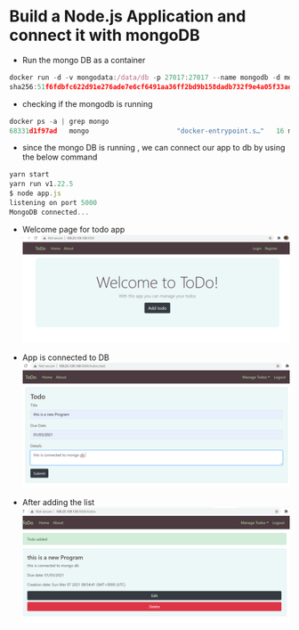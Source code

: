<h1 id="my-custom-anchor-name">
  Build a Node.js Application and connect it with mongoDB
</h1>

* Run the mongo DB as a container
```javascript
docker run -d -v mongodata:/data/db -p 27017:27017 --name mongodb -d mongo
sha256:51f6fdbfc622d91e276ade7e6cf6491aa36ff2bd9b158dadb732f9e4a05f33ad
```

* checking if the mongodb is running 
```javascript
docker ps -a | grep mongo
68331d1f97ad   mongo                      "docker-entrypoint.s…"   16 minutes ago   Up 16 minutes               0.0.0.0:27017->27017/tcp   mongodb
```

* since the mongo DB is running , we can connect our app to db by using the below command
```javascript
yarn start
yarn run v1.22.5
$ node app.js
listening on port 5000
MongoDB connected...
```
* Welcome page for todo app
![](/images/coding-activity/activity-02-nodejs-mongodb-docker/todo_app_page.PNG)


* App is connected to DB
![](/images/coding-activity/activity-02-nodejs-mongodb-docker/added_todos_using_mongo_and_docker.PNG)





* After adding the list
![](/images/coding-activity/activity-02-nodejs-mongodb-docker/todo_list_saved_in_DB.PNG)
